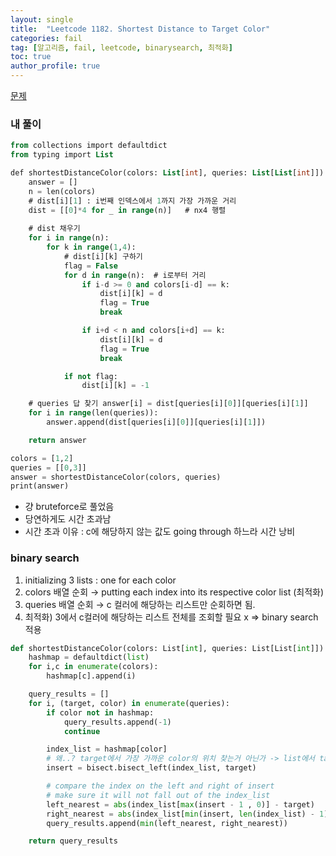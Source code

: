 ```yaml
---
layout: single
title:  "Leetcode 1182. Shortest Distance to Target Color"
categories: fail
tag: [알고리즘, fail, leetcode, binarysearch, 최적화]
toc: true
author_profile: true
---
```


[문제 ](https://leetcode.com/problems/shortest-distance-to-target-color/description/?envType=study-plan&id=algorithm-iii)

### 내 풀이

```sql
from collections import defaultdict
from typing import List

def shortestDistanceColor(colors: List[int], queries: List[List[int]]) -> List[int]:
    answer = []
    n = len(colors)
    # dist[i][1] : i번째 인덱스에서 1까지 가장 가까운 거리
    dist = [[0]*4 for _ in range(n)]   # nx4 행렬
    
    # dist 채우기
    for i in range(n):
        for k in range(1,4):
            # dist[i][k] 구하기
            flag = False
            for d in range(n):  # i로부터 거리
                if i-d >= 0 and colors[i-d] == k:
                    dist[i][k] = d
                    flag = True
                    break

                if i+d < n and colors[i+d] == k:
                    dist[i][k] = d
                    flag = True
                    break

            if not flag:
                dist[i][k] = -1

    # queries 답 찾기 answer[i] = dist[queries[i][0]][queries[i][1]]
    for i in range(len(queries)):
        answer.append(dist[queries[i][0]][queries[i][1]])

    return answer

colors = [1,2]
queries = [[0,3]]
answer = shortestDistanceColor(colors, queries)
print(answer)
```

- 걍 bruteforce로 풀었음
- 당연하게도 시간 초과남
- 시간 초과 이유 : c에 해당하지 않는 값도 going through 하느라 시간 낭비

### binary search

1. initializing 3 lists : one for each color
2. colors 배열 순회 → putting each index into its respective color list  (최적화)
3. queries 배열 순회 → c 컬러에 해당하는 리스트만 순회하면 됨. 
4. 최적화) 3에서 c컬러에 해당하는 리스트 전체를 조회할 필요 x ⇒ binary search 적용

```python
def shortestDistanceColor(colors: List[int], queries: List[List[int]]) -> List[int]:
    hashmap = defaultdict(list)
    for i,c in enumerate(colors):
        hashmap[c].append(i)

    query_results = []
    for i, (target, color) in enumerate(queries):
        if color not in hashmap:
            query_results.append(-1)
            continue

        index_list = hashmap[color]
        # 왜..? target에서 가장 가까운 color의 위치 찾는거 아닌가 -> list에서 target과 가장 가까운 값 찾으려고
        insert = bisect.bisect_left(index_list, target)

        # compare the index on the left and right of insert
        # make sure it will not fall out of the index_list
        left_nearest = abs(index_list[max(insert - 1 , 0)] - target)
        right_nearest = abs(index_list[min(insert, len(index_list) - 1)] - target)
        query_results.append(min(left_nearest, right_nearest))

    return query_results
```
